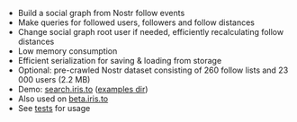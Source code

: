 * Build a social graph from Nostr follow events
* Make queries for followed users, followers and follow distances
* Change social graph root user if needed, efficiently recalculating follow distances
* Low memory consumption
* Efficient serialization for saving & loading from storage
* Optional: pre-crawled Nostr dataset consisting of 260 follow lists and 23 000 users (2.2 MB)
* Demo: [search.iris.to](https://search.iris.to) ([examples dir](./examples/))
* Also used on [beta.iris.to](https://beta.iris.to)
* See [tests](./tests/SocialGraph.test.ts) for usage

